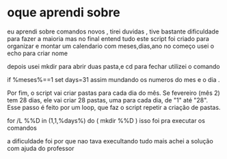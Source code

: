 # oque aprendi sobre 
eu aprendi sobre comandos novos , tirei duvidas , tive bastante dificuldade para fazer a maioria mas no final entend tudo 
este script foi criado para organizar e montar um calendario com meses,dias,ano
no começo usei o echo para criar nome 

depois usei mkdir para abrir duas pasta,e cd para fechar 
utilizei o comando 

if %meses%==1 set days=31
assim mundando os numeros do mes e o dia . 

Por fim, o script vai criar pastas para cada dia do mês. Se fevereiro (mês 2) tem 28 dias, ele vai criar 28 pastas, uma para cada dia, de "1" até "28". Esse passo é feito por um loop, que faz o script repetir a criação de pastas.

for /L %%D in (1,1,%days%) do (
      mkdir %%D
)
isso foi pra executar os comandos 

a dificuldade foi por que nao tava execultando tudo mais achei a solução com ajuda do professor 

